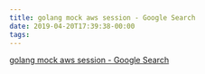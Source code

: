 ```yaml
---
title: golang mock aws session - Google Search
date: 2019-04-20T17:39:38-00:00
tags:
---
```


[golang mock aws session - Google Search](https://www.google.com/search?q=golang+mock+aws+session&oq=golang+mock+aws+session&aqs=chrome..69i57.4848j1j7&sourceid=chrome&ie=UTF-8)
